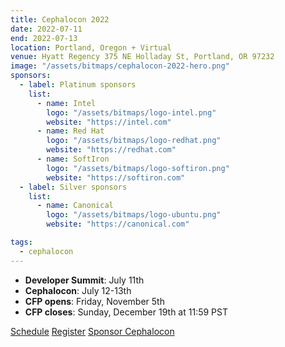 ```yaml
---
title: Cephalocon 2022
date: 2022-07-11
end: 2022-07-13
location: Portland, Oregon + Virtual
venue: Hyatt Regency 375 NE Holladay St, Portland, OR 97232
image: "/assets/bitmaps/cephalocon-2022-hero.png"
sponsors:
  - label: Platinum sponsors
    list:
      - name: Intel
        logo: "/assets/bitmaps/logo-intel.png"
        website: "https://intel.com"
      - name: Red Hat
        logo: "/assets/bitmaps/logo-redhat.png"
        website: "https://redhat.com"
      - name: SoftIron
        logo: "/assets/bitmaps/logo-softiron.png"
        website: "https://softiron.com"
  - label: Silver sponsors
    list:
      - name: Canonical
        logo: "/assets/bitmaps/logo-ubuntu.png"
        website: "https://canonical.com"

tags:
  - cephalocon
---
```


- **Developer Summit**: July 11th
- **Cephalocon**: July 12-13th
- **CFP opens**: Friday, November 5th
- **CFP closes**: Sunday, December 19th at 11:59 PST

<a class="button" href="https://ceph2022.sched.com/" rel="noreferrer noopener" target="_blank">Schedule</a>
<a class="button" href="https://events.linuxfoundation.org/cephalocon/register/" rel="noreferrer noopener" target="_blank">Register</a>
<a class="button" href="https://events.linuxfoundation.org/sponsor-ceph22" rel="noreferrer noopener" target="_blank">Sponsor Cephalocon</a>
